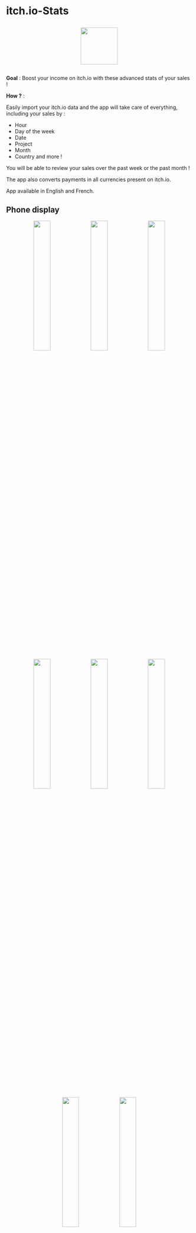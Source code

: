 # itch.io-Stats <p align="middle"> <img src="https://user-images.githubusercontent.com/54888583/116979671-94357c00-acc5-11eb-959e-8b9196e3aff6.png" width="100" height="100"> </p>


**Goal** : Boost your income on itch.io with these advanced stats of your sales !

**How ?** : 

Easily import your itch.io data and the app will take care of everything, including your sales by : 

- Hour
- Day of the week
- Date
- Project 
- Month
- Country and more !

You will be able to review your sales over the past week or the past month !

The app also converts payments in all currencies present on itch.io.

App available in English and French.


## Phone display
<p align="middle">
     <img src="https://user-images.githubusercontent.com/54888583/116978386-eecdd880-acc3-11eb-89b1-767069ec3ea8.jpg" width="30%" height="30%"> <img src="https://user-images.githubusercontent.com/54888583/116978444-04430280-acc4-11eb-824f-bedcc7e9f2bd.jpg" width="30%"   height="30%"> <img src="https://user-images.githubusercontent.com/54888583/116978449-060cc600-acc4-11eb-91c8-8dfc0a5c086e.jpg" width="30%"   height="30%">
</p>

<p align="middle">
     <img src="https://user-images.githubusercontent.com/54888583/116978460-086f2000-acc4-11eb-9648-4b6cc7720d4c.jpg" width="30%" height="30%"> <img src="https://user-images.githubusercontent.com/54888583/116978465-0a38e380-acc4-11eb-8df8-791c7c335f2e.jpg" width="30%"   height="30%"> <img src="https://user-images.githubusercontent.com/54888583/116978472-0c02a700-acc4-11eb-964b-e95da00c2a5c.jpg" width="30%"   height="30%">
</p>

<p align="middle">
     <img src="https://user-images.githubusercontent.com/54888583/116978478-0dcc6a80-acc4-11eb-8aba-b98199754fb0.jpg" width="30%" height="30%"> <img src="https://user-images.githubusercontent.com/54888583/116978481-0efd9780-acc4-11eb-8a41-c4d7b32738a4.jpg" width="30%"     height="30%">
                                                                                                                       
## Setup the project in Android studio
1. Download the project code, preferably using `git clone https://github.com/CharlotteJu/itch.io-Stats.git`.
2. In Android Studio, select *File* | *Open...*
3. Select the project
     
     
## Compile and execute the project in Android studio
1. In Android Studio, select *Run* | *Run...*
2. Choose `app` in *Run dialog*
3. Select a device (*Available Virtual Devices* or *Connected Devices*)
4. Select `OK` in *Select Deployment Target dialog*


## Librairies
* [Charts]
  * [MPAndroidChart]
          - https://github.com/PhilJay/MPAndroidChart
  * [AnyChartAndroid]
          - https://github.com/AnyChart/AnyChart-Android
  
* [Android]
  * [Room]
  * [LifeCycle]
  * [Coroutines]
    
* [Other]
  * [Fuel]
          - https://github.com/kittinunf/fuel
  

